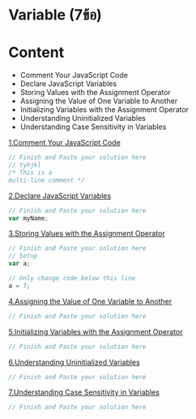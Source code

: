 # Variable (7ข้อ)

# Content

- Comment Your JavaScript Code
- Declare JavaScript Variables
- Storing Values with the Assignment Operator
- Assigning the Value of One Variable to Another
- Initializing Variables with the Assignment Operator
- Understanding Uninitialized Variables
- Understanding Case Sensitivity in Variables

[1.Comment Your JavaScript Code](https://www.freecodecamp.org/learn/javascript-algorithms-and-data-structures/basic-javascript/comment-your-javascript-code)

```js
// Finish and Paste your solution here
// tyhjkl
/* This is a
multi-line comment */
```

[2.Declare JavaScript Variables](https://www.freecodecamp.org/learn/javascript-algorithms-and-data-structures/basic-javascript/declare-javascript-variables)

```js
// Finish and Paste your solution here
var myName;
```

[3.Storing Values with the Assignment Operator](https://www.freecodecamp.org/learn/javascript-algorithms-and-data-structures/basic-javascript/storing-values-with-the-assignment-operator)

```js
// Finish and Paste your solution here
// Setup
var a;

// Only change code below this line
a = 7;
```

[4.Assigning the Value of One Variable to Another](https://www.freecodecamp.org/learn/javascript-algorithms-and-data-structures/basic-javascript/assigning-the-value-of-one-variable-to-another)

```js
// Finish and Paste your solution here
```

[5.Initializing Variables with the Assignment Operator](https://www.freecodecamp.org/learn/javascript-algorithms-and-data-structures/basic-javascript/initializing-variables-with-the-assignment-operator)

```js
// Finish and Paste your solution here
```

[6.Understanding Uninitialized Variables](https://www.freecodecamp.org/learn/javascript-algorithms-and-data-structures/basic-javascript/understanding-uninitialized-variables)

```js
// Finish and Paste your solution here
```

[7.Understanding Case Sensitivity in Variables](https://www.freecodecamp.org/learn/javascript-algorithms-and-data-structures/basic-javascript/understanding-case-sensitivity-in-variables)

```js
// Finish and Paste your solution here
```
